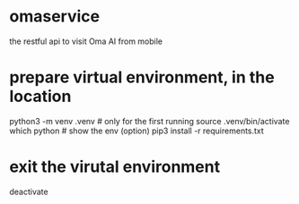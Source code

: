 # omaservice
the restful api to visit Oma AI from mobile


# prepare virtual environment, in the location
python3 -m venv .venv # only for the first running
source .venv/bin/activate
which python # show the env (option)
pip3 install -r requirements.txt

# exit the virutal environment
deactivate
